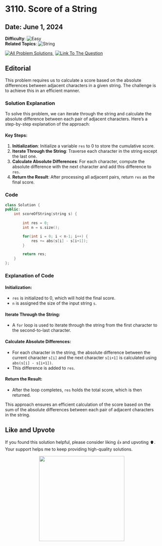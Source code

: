 # 3110. Score of a String

## **Date**: June 1, 2024
**Difficulty**: ![Easy](https://img.shields.io/badge/Easy-Green)  
**Related Topics**: ![String](https://img.shields.io/badge/String-blue)  

<p align="left">
  <a href="https://github.com/Hasheditz/Leetcode-CSES-GFG-Codeforces-Coding-Solutions?tab=readme-ov-file#score-of-a-string" style="margin-right: 5px;">
    <img src="https://img.shields.io/badge/All%20Problem%20Solutions-green" alt="All Problem Solutions">
  </a>
  <a href="https://leetcode.com/problems/score-of-a-string/">
    <img src="https://img.shields.io/badge/Link%20To%20The%20Question-blue" alt="Link To The Question">
  </a>
</p>

## Editorial

This problem requires us to calculate a score based on the absolute differences between adjacent characters in a given string. The challenge is to achieve this in an efficient manner.

### Solution Explanation

To solve this problem, we can iterate through the string and calculate the absolute difference between each pair of adjacent characters. Here’s a step-by-step explanation of the approach:

#### Key Steps:
1. **Initialization**: Initialize a variable `res` to 0 to store the cumulative score.
2. **Iterate Through the String**: Traverse each character in the string except the last one.
3. **Calculate Absolute Differences**: For each character, compute the absolute difference with the next character and add this difference to `res`.
4. **Return the Result**: After processing all adjacent pairs, return `res` as the final score.

### Code

```cpp
class Solution {
public:
    int scoreOfString(string s) {
	
        int res = 0;
        int n = s.size();

        for(int i = 0; i < n-1; i++) {
            res += abs(s[i] - s[i+1]);
        }

        return res;
    }
};
```
### Explanation of Code

#### Initialization:
- `res` is initialized to 0, which will hold the final score.
- `n` is assigned the size of the input string `s`.

#### Iterate Through the String:
- A `for` loop is used to iterate through the string from the first character to the second-to-last character.

#### Calculate Absolute Differences:
- For each character in the string, the absolute difference between the current character `s[i]` and the next character `s[i+1]` is calculated using `abs(s[i] - s[i+1])`.
- This difference is added to `res`.

#### Return the Result:
- After the loop completes, `res` holds the total score, which is then returned.

This approach ensures an efficient calculation of the score based on the sum of the absolute differences between each pair of adjacent characters in the string.

## Like and Upvote

If you found this solution helpful, please consider liking 👍 and upvoting ⬆️. Your support helps me to keep providing high-quality solutions.

<p align="center">
  <img src="https://preview.redd.it/petition-to-change-the-upvote-and-downvote-button-to-like-v0-jbrdq402054c1.jpg?width=640&crop=smart&auto=webp&s=8225d21c98a245f44fd6c1f74a4c6c67f0061f25" width="280">
</p>
